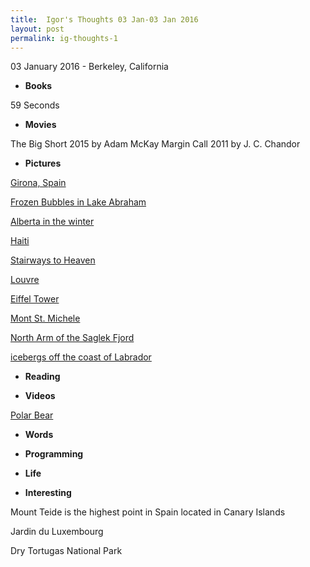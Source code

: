 ```yaml
---
title:  Igor's Thoughts 03 Jan-03 Jan 2016
layout: post
permalink: ig-thoughts-1
---
```

<p class="meta">03 January 2016 - Berkeley, California</p>

* **Books**

59 Seconds

* **Movies**

The Big Short 2015 by Adam McKay
Margin Call 2011 by J. C. Chandor

* **Pictures**

<a href="http://travelphotos.everything-everywhere.com/Europe/Spain/Girona-201415/i-tQdSFZm/0/1200x1200/GMA_4893-1200x1200.jpg" target="_bank">Girona, Spain</a>

<a href="http://travelphotos.everything-everywhere.com/North-America/Alberta/Winter-Rockies-2015/i-DTxWb7Q/0/1200x1200/GMA_7246-1200x1200.jpg" target="_bank">Frozen Bubbles in Lake Abraham</a>

<a href="http://travelphotos.everything-everywhere.com/North-America/Alberta/Winter-Rockies-2015/i-WV2vSbd/0/1200x1200/GMA_7589-1200x1200.jpg" target="_bank">Alberta in the winter</a>

<a href="http://travelphotos.everything-everywhere.com/Caribbean/Haiti/Haiti-2015/i-rcjPFfC/0/1200x1200/GMA_9044-1200x1200.jpg" target="_bank">Haiti</a>

<a href="http://travelphotos.everything-everywhere.com/North-America/Louisiana/Poverty-Point-2015/i-KgWwCTN/0/1200x1200/GMA_9144-1200x1200.jpg" target="_bank">Stairways to Heaven</a>  

<a href="http://travelphotos.everything-everywhere.com/Europe/France/Paris-2015/i-QS5PNPc/0/1200x1200/GMA_9971-1200x1200.jpg" target="_bank">Louvre</a>

<a href="http://travelphotos.everything-everywhere.com/Europe/France/Paris-2015/i-VzHXctV/1/1200x1200/GMA_0419-1200x1200.jpg" target="_bank">Eiffel Tower</a>

<a href="http://travelphotos.everything-everywhere.com/Europe/France/Mont-St-Michel-2015/i-BTwzQzL/0/1200x1200/GMA_0675-HDR-1200x1200.jpg" target="_bank">Mont St. Michele</a>

<a href="http://travelphotos.everything-everywhere.com/North-America/Newfoundland/Torngat-Mountains-National-Par/i-B26dH8x/0/1200x1200/GMA_4088-HDR-1200x1200.jpg" target="_bank">North Arm of the Saglek Fjord</a>

<a href="http://travelphotos.everything-everywhere.com/North-America/Newfoundland/Torngat-Mountains-National-Par/i-HjBSQFd/0/1200x1200/GMA_3245-1200x1200.jpg" target="_bank">icebergs off the coast of Labrador</a>







* **Reading**

* **Videos**

<a href="https://www.youtube.com/watch?v=ut0yruwNdJM" target="_bank">Polar Bear</a>

* **Words**

* **Programming**

* **Life**

* **Interesting**

Mount Teide is the highest point in Spain located in Canary Islands

Jardin du Luxembourg

Dry Tortugas National Park

